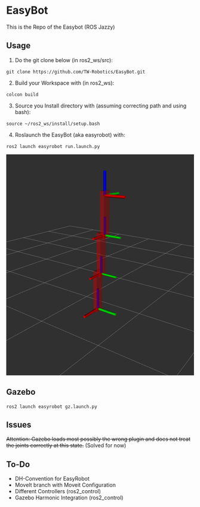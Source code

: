 # EasyBot
This is the Repo of the Easybot (ROS Jazzy)
## Usage
1. Do the git clone below (in ros2_ws/src):
```
git clone https://github.com/TW-Robotics/EasyBot.git
```
2. Build your Workspace with (in ros2_ws): 
```
colcon build
```
3. Source you Install directory with (assuming correcting path and using bash):
```
source ~/ros2_ws/install/setup.bash
```
4. Roslaunch the EasyBot (aka easyrobot) with:
```
ros2 launch easyrobot run.launch.py
```
![easyrobot](EasyRobot/easyrobot/misc/easyrobot_rviz.png "easyrobot in rviz")

## Gazebo
```
ros2 launch easyrobot gz.launch.py
```
## Issues
~~Attention: Gazebo loads most possibly the wrong plugin and does not treat the joints correctly at this state.~~ (Solved for now)

## To-Do
* DH-Convention for EasyRobot
* MoveIt branch with Moveit Configuration
* Different Controllers (ros2_control)
* Gazebo Harmonic Integration (ros2_control)
